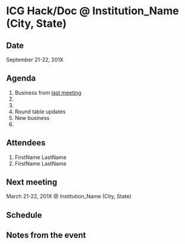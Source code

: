 # ICG Hack/Doc @ Institution_Name (City, State)

## Date

September 21-22, 201X

## Agenda

1. Business from [last meeting](https://github.com/Islandora-Collaboration-Group/icg_information/tree/master/hack_docs/meetings/XX.md)
  1. 
  2. 
1. Round table updates
1. New business
  1. 

## Attendees

1. FirstName LastName
1. FirstName LastName

## Next meeting

March 21-22, 201X @ Institution_Name (City, State)

## Schedule


## Notes from the event

